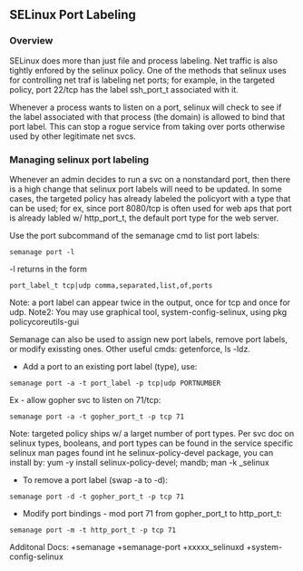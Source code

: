 ## SELinux Port Labeling

### Overview
SELinux does more than just file and process labeling. Net traffic is also tightly enfored by the selinux policy. One of the methods that selinux uses for controlling net traf is labeling net ports; for example, in the targeted policy, port 22/tcp has the label ssh_port_t associated with it.

Whenever a process wants to listen on a port, selinux will check to see if the label associated with that process (the domain) is allowed to bind that port label. This can stop a rogue service from taking over ports otherwise used by other legitimate net svcs.

### Managing selinux port labeling
Whenever an admin decides to run a svc on a nonstandard port, then there is a high change that selinux port labels will need to be updated. In some cases, the targeted policy has already labeled the policyort with a type that can be used; for ex, since port 8080/tcp is often used for web aps that port is already labled w/ http_port_t, the default port type for the web server.

Use the port subcommand of the semanage cmd to list port labels:
```
semanage port -l
```
-l returns in the  form
```
port_label_t tcp|udp comma,separated,list,of,ports
```
Note: a port label can appear twice in the output, once for tcp and once for udp.
Note2: You may use graphical tool, system-config-selinux, using pkg policycoreutils-gui

Semanage can also be used to assign new port labels, remove port labels, or modify exissting ones. Other useful cmds: getenforce, ls -ldz.

- Add a port to an existing port label (type), use:
```
semanage port -a -t port_label -p tcp|udp PORTNUMBER
```
Ex - allow gopher svc to listen on 71/tcp:
```
semanage port -a -t gopher_port_t -p tcp 71
```
Note: targeted policy ships w/ a larget number of port types. Per svc doc on selinux types, booleans, and port types can be found in the service specific selinux man pages found int he selinux-policy-devel package, you can install by: yum -y install selinux-policy-devel; mandb; man -k _selinux

- To remove a port label (swap -a to -d):
```
semanage port -d -t gopher_port_t -p tcp 71
```

- Modify port bindings - mod port 71 from gopher_port_t to http_port_t:
```
semanage port -m -t http_port_t -p tcp 71
```

Additonal Docs:
+semanage
+semanage-port
+xxxxx_selinuxd
+system-config-selinux 

